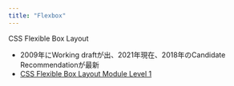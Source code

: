 ```yaml
---
title: "Flexbox"
---
```


CSS Flexible Box Layout
- 2009年にWorking draftが出、2021年現在、2018年のCandidate Recommendationが最新
- [CSS Flexible Box Layout Module Level 1](https://www.w3.org/TR/css-flexbox-1/)
